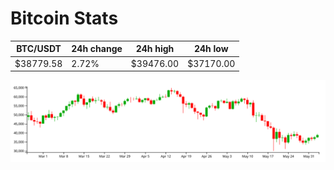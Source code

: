 # Bitcoin Stats

BTC/USDT|24h change|24h high|24h low|
|---|---|---|---|
|$38779.58|2.72%|$39476.00|$37170.00|

<img src="./chart.svg">
